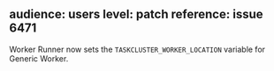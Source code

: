 audience: users
level: patch
reference: issue 6471
---
Worker Runner now sets the `TASKCLUSTER_WORKER_LOCATION` variable for Generic Worker.
